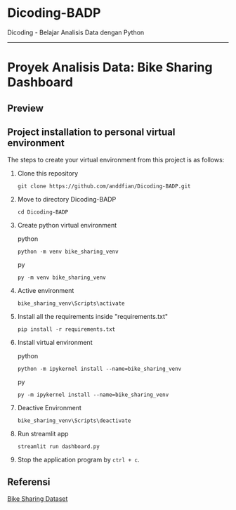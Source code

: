 # Dicoding-BADP
Dicoding - Belajar Analisis Data dengan Python

---
# Proyek Analisis Data: Bike Sharing Dashboard 

## Preview

## Project installation to personal virtual environment
The steps to create your virtual environment from this project is as follows:

1. Clone this repository
   ```
   git clone https://github.com/anddfian/Dicoding-BADP.git
   ```

2. Move to directory Dicoding-BADP
   ```
   cd Dicoding-BADP
   ```

3. Create python virtual environment

   python
   ```
   python -m venv bike_sharing_venv
   ```
   py
   ```
   py -m venv bike_sharing_venv
   ```

4. Active environment
   ```
   bike_sharing_venv\Scripts\activate
   ```

5. Install all the requirements inside "requirements.txt"
   ```
   pip install -r requirements.txt
   ```

6. Install virtual environment

   python
   ```
   python -m ipykernel install --name=bike_sharing_venv
   ```
   py
   ```
   py -m ipykernel install --name=bike_sharing_venv
   ```

6. Deactive Environment
   ```
   bike_sharing_venv\Scripts\deactivate
   ```

6. Run streamlit app
   ```
   streamlit run dashboard.py
   ```

7. Stop the application program by `ctrl + c`.

## Referensi
[Bike Sharing Dataset](https://drive.google.com/file/d/1RaBmV6Q6FYWU4HWZs80Suqd7KQC34diQ/view?usp=sharing)
